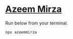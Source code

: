 # [Azeem Mirza](https://www.npmjs.com/package/azeemmirza)


Run below from your terminal.
```bash
npx azeemmirza
```